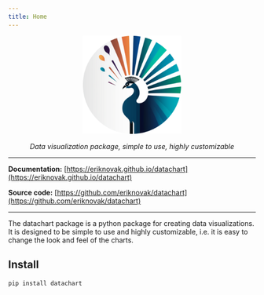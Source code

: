 ```yaml
---
title: Home
---
```


<p align="center">
  <img src="assets/imgs/logo.png" alt="logo" height="200" style="height: 200px;">
</p>

<p align="center">
<i>Data visualization package, simple to use, highly customizable</i>
</p>


---

**Documentation:** [https://eriknovak.github.io/datachart](https://eriknovak.github.io/datachart)

**Source code:** [https://github.com/eriknovak/datachart](https://github.com/eriknovak/datachart)

---

The datachart package is a python package for creating data visualizations. It is designed to be simple to use and highly customizable, i.e. it is easy to change the look and feel of the charts.

## Install

```bash
pip install datachart
```